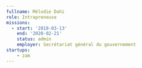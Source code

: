 ```yaml
---
fullname: Mélodie Dahi
role: Intrapreneuse
missions:
  - start: '2018-03-13'
    end: '2020-02-21'
    status: admin
    employer: Secrétariat général du gouvernement
startups:
    - zam
---
```

